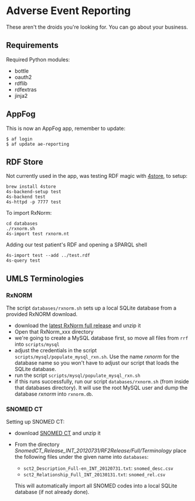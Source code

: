 Adverse Event Reporting
=======================

These aren't the droids you're looking for. You can go about your business.

Requirements
------------

Required Python modules:

* bottle
* oauth2
* rdflib
* rdfextras
* jinja2


AppFog
------

This is now an AppFog app, remember to update:

    $ af login
    $ af update ae-reporting


RDF Store
---------

Not currently used in the app, was testing RDF magic with [4store](http://4store.org/), to setup:

    brew install 4store
    4s-backend-setup test
    4s-backend test
    4s-httpd -p 7777 test
    
To import RxNorm:

    cd databases
    ./rxnorm.sh
    4s-import test rxnorm.nt

Adding our test patient's RDF and opening a SPARQL shell

    4s-import test --add ../test.rdf
    4s-query test


UMLS Terminologies
------------------

### RxNORM ###

The script `databases/rxnorm.sh` sets up a local SQLite database from a provided RxNORM download.

- download the [latest RxNorm full release](http://www.nlm.nih.gov/research/umls/rxnorm/docs/rxnormfiles.html) and unzip it
- Open that RxNorm_xxx directory
- we're going to create a MySQL database first, so move all files from `rrf` into `scripts/mysql`
- adjust the credentials in the script `scripts/mysql/populate_mysql_rxn.sh`. Use the name _rxnorm_ for the database name so you won't have to adjust our script that loads the SQLite database.
- run the script `scripts/mysql/populate_mysql_rxn.sh`
- if this runs successfully, run our script `databases/rxnorm.sh` (from inside that databases directory). It will use the root MySQL user and dump the database _rxnorm_ into `rxnorm.db`.



### SNOMED CT ###

Setting up SNOMED CT:

- download [SNOMED CT](http://www.nlm.nih.gov/research/umls/licensedcontent/snomedctfiles.html) and unzip it
- From the directory _SnomedCT_Release_INT_20120731/RF2Release/Full/Terminology_ place the following files under the given name into `databases`:

  - `sct2_Description_Full-en_INT_20120731.txt`: `snomed_desc.csv`
  - `sct2_Relationship_Full_INT_20130131.txt`: `snomed_rel.csv`
  
  This will automatically import all SNOMED codes into a local SQLite database (if not already done).
